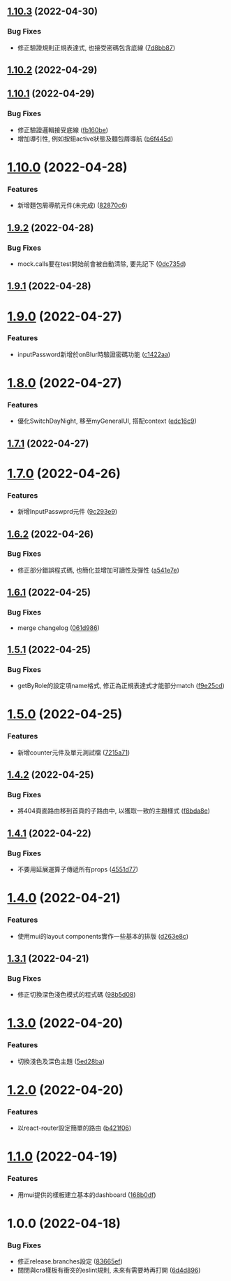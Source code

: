 ## [1.10.3](https://github.com/Renhz/test_cra_ts/compare/1.10.2...1.10.3) (2022-04-30)


### Bug Fixes

* 修正驗證規則正規表達式, 也接受密碼包含底線 ([7d8bb87](https://github.com/Renhz/test_cra_ts/commit/7d8bb87a2591869c0c17ef3306208008499d7187))

## [1.10.2](https://github.com/Renhz/test_cra_ts/compare/1.10.1...1.10.2) (2022-04-29)

## [1.10.1](https://github.com/Renhz/test_cra_ts/compare/1.10.0...1.10.1) (2022-04-29)


### Bug Fixes

* 修正驗證邏輯接受底線 ([fb160be](https://github.com/Renhz/test_cra_ts/commit/fb160bef69a781009a9c4f2497d584793e30781a))
* 增加導引性, 例如按鈕active狀態及麵包屑導航 ([b6f445d](https://github.com/Renhz/test_cra_ts/commit/b6f445d8061e3611451bb98d98a3876ddc8ea5ef))

# [1.10.0](https://github.com/Renhz/test_cra_ts/compare/1.9.2...1.10.0) (2022-04-28)


### Features

* 新增麵包屑導航元件(未完成) ([82870c6](https://github.com/Renhz/test_cra_ts/commit/82870c65535375b689a62787e73b47ff30a2061b))

## [1.9.2](https://github.com/Renhz/test_cra_ts/compare/1.9.1...1.9.2) (2022-04-28)


### Bug Fixes

* mock.calls要在test開始前會被自動清除, 要先記下 ([0dc735d](https://github.com/Renhz/test_cra_ts/commit/0dc735dc75be08899f55d2ed73e855c20f55829a))

## [1.9.1](https://github.com/Renhz/test_cra_ts/compare/1.9.0...1.9.1) (2022-04-28)

# [1.9.0](https://github.com/Renhz/test_cra_ts/compare/1.8.0...1.9.0) (2022-04-27)


### Features

* inputPassword新增於onBlur時驗證密碼功能 ([c1422aa](https://github.com/Renhz/test_cra_ts/commit/c1422aaee957ffc5f71a63fe39220ae29ad958d5))

# [1.8.0](https://github.com/Renhz/test_cra_ts/compare/1.7.1...1.8.0) (2022-04-27)


### Features

* 優化SwitchDayNight, 移至myGeneralUI, 搭配context ([edc16c9](https://github.com/Renhz/test_cra_ts/commit/edc16c9084873202d21ea30b5b70857487f26640))

## [1.7.1](https://github.com/Renhz/test_cra_ts/compare/1.7.0...1.7.1) (2022-04-27)

# [1.7.0](https://github.com/Renhz/test_cra_ts/compare/1.6.2...1.7.0) (2022-04-26)


### Features

* 新增InputPasswprd元件 ([9c293e9](https://github.com/Renhz/test_cra_ts/commit/9c293e942d0c87ddfb6733295d78b811cc58cf83))

## [1.6.2](https://github.com/Renhz/test_cra_ts/compare/1.6.1...1.6.2) (2022-04-26)


### Bug Fixes

* 修正部分錯誤程式碼, 也簡化並增加可讀性及彈性 ([a541e7e](https://github.com/Renhz/test_cra_ts/commit/a541e7ec3028d8f60d0102341ff2978cc04c2979))

## [1.6.1](https://github.com/Renhz/test_cra_ts/compare/1.6.0...1.6.1) (2022-04-25)


### Bug Fixes

* merge changelog ([061d986](https://github.com/Renhz/test_cra_ts/commit/061d98630ab13dbb12d601c0e2beb7b18388876a))

## [1.5.1](https://github.com/Renhz/test_cra_ts/compare/1.5.0...1.5.1) (2022-04-25)


### Bug Fixes

* getByRole的設定項name格式, 修正為正規表達式才能部分match ([f9e25cd](https://github.com/Renhz/test_cra_ts/commit/f9e25cdf84b251ac0ede35477eb9baf5461b4bcf))

# [1.5.0](https://github.com/Renhz/test_cra_ts/compare/1.4.2...1.5.0) (2022-04-25)


### Features

* 新增counter元件及單元測試檔 ([7215a71](https://github.com/Renhz/test_cra_ts/commit/7215a717535047eee2a064018f63b2eff64abc09))

## [1.4.2](https://github.com/Renhz/test_cra_ts/compare/1.4.1...1.4.2) (2022-04-25)


### Bug Fixes

* 將404頁面路由移到首頁的子路由中, 以獲取一致的主題樣式 ([f8bda8e](https://github.com/Renhz/test_cra_ts/commit/f8bda8e8c51a1beb0f6291d7978aa129206e2c1d))

## [1.4.1](https://github.com/Renhz/test_cra_ts/compare/1.4.0...1.4.1) (2022-04-22)


### Bug Fixes

* 不要用延展運算子傳遞所有props ([4551d77](https://github.com/Renhz/test_cra_ts/commit/4551d77e2bb4076e5b7597a205e9cb05317f4090))

# [1.4.0](https://github.com/Renhz/test_cra_ts/compare/1.3.1...1.4.0) (2022-04-21)


### Features

* 使用mui的layout components實作一些基本的排版 ([d263e8c](https://github.com/Renhz/test_cra_ts/commit/d263e8c7f10214e32f46991c8e356ad22dc70904))

## [1.3.1](https://github.com/Renhz/test_cra_ts/compare/1.3.0...1.3.1) (2022-04-21)


### Bug Fixes

* 修正切換深色淺色模式的程式碼 ([98b5d08](https://github.com/Renhz/test_cra_ts/commit/98b5d08753921fa0e67c6812a0d6a9d4e7d23cf0))

# [1.3.0](https://github.com/Renhz/test_cra_ts/compare/1.2.0...1.3.0) (2022-04-20)


### Features

* 切換淺色及深色主題 ([5ed28ba](https://github.com/Renhz/test_cra_ts/commit/5ed28ba5ec04e9a12717d435cafe5b18d7a7e8f4))

# [1.2.0](https://github.com/Renhz/test_cra_ts/compare/1.1.0...1.2.0) (2022-04-20)


### Features

* 以react-router設定簡單的路由 ([b421f06](https://github.com/Renhz/test_cra_ts/commit/b421f06480e9578a4076672a009bbb2e0003d741))

# [1.1.0](https://github.com/Renhz/test_cra_ts/compare/1.0.0...1.1.0) (2022-04-19)


### Features

* 用mui提供的樣板建立基本的dashboard ([168b0df](https://github.com/Renhz/test_cra_ts/commit/168b0df4790456f3df2e6cd868ec8cb9dc508a8c))

# 1.0.0 (2022-04-18)


### Bug Fixes

* 修正release.branches設定 ([83665ef](https://github.com/Renhz/test_cra_ts/commit/83665ef57f5ed6b1668494a050cc5b63a541c337))
* 關閉與cra樣板有衝突的eslint規則, 未來有需要時再打開 ([6d4d896](https://github.com/Renhz/test_cra_ts/commit/6d4d8962016544586efc4233f33e7b5671f2929a))

